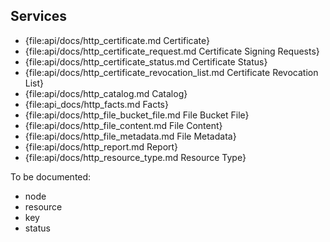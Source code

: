 Services
--------

* {file:api/docs/http_certificate.md Certificate}
* {file:api/docs/http_certificate_request.md Certificate Signing Requests}
* {file:api/docs/http_certificate_status.md Certificate Status}
* {file:api/docs/http_certificate_revocation_list.md Certificate Revocation List}
* {file:api/docs/http_catalog.md Catalog}
* {file:api_docs/http_facts.md Facts}
* {file:api/docs/http_file_bucket_file.md File Bucket File}
* {file:api/docs/http_file_content.md File Content}
* {file:api/docs/http_file_metadata.md File Metadata}
* {file:api/docs/http_report.md Report}
* {file:api/docs/http_resource_type.md Resource Type}

To be documented:

* node
* resource
* key
* status
